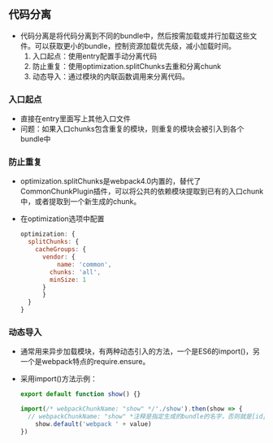 ## 代码分离

- 代码分离是将代码分离到不同的bundle中，然后按需加载或并行加载这些文件。可以获取更小的bundle，控制资源加载优先级，减小加载时间。
  1. 入口起点：使用entry配置手动分离代码
  2. 防止重复：使用optimization.splitChunks去重和分离chunk
  3. 动态导入：通过模块的内联函数调用来分离代码。

### 入口起点

- 直接在entry里面写上其他入口文件
- 问题：如果入口chunks包含重复的模块，则重复的模块会被引入到各个bundle中

### 防止重复

- optimization.splitChunks是webpack4.0内置的，替代了CommonChunkPlugin插件，可以将公共的依赖模块提取到已有的入口chunk中，或者提取到一个新生成的chunk。

- 在optimization选项中配置

  ```javascript
  optimization: {
    splitChunks: {
      cacheGroups: {
       	vendor: {
        	name: 'common',
          chunks: 'all',
          minSize: 1
      	}
    	}
    }
  }
  ```

### 动态导入

- 通常用来异步加载模块，有两种动态引入的方法，一个是ES6的import()，另一个是webpack特点的require.ensure。

- 采用import()方法示例：

  ```javascript
  export default function show() {}
  ```

  

  ```javascript
  import(/* webpackChunkName: "show" */'./show').then(show => { 
    // webpackChunkName: "show" *注释是指定生成的bundle的名字，否则就是[id].bundle.js
      show.default('webpack ' + value)
  })
  ```

  